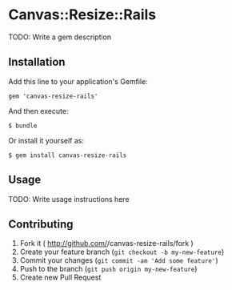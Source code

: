 # Canvas::Resize::Rails

TODO: Write a gem description

## Installation

Add this line to your application's Gemfile:

    gem 'canvas-resize-rails'

And then execute:

    $ bundle

Or install it yourself as:

    $ gem install canvas-resize-rails

## Usage

TODO: Write usage instructions here

## Contributing

1. Fork it ( http://github.com/<my-github-username>/canvas-resize-rails/fork )
2. Create your feature branch (`git checkout -b my-new-feature`)
3. Commit your changes (`git commit -am 'Add some feature'`)
4. Push to the branch (`git push origin my-new-feature`)
5. Create new Pull Request
